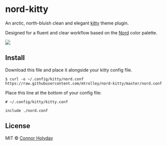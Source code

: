 # nord-kitty

An arctic, north-bluish clean and elegant [kitty](https://github.com/kovidgoyal/kitty) theme plugin.

Designed for a fluent and clear workflow based on the [Nord](https://github.com/arcticicestudio/nord) color palette.

![](screenshot.png)

## Install

Download this file and place it alongside your kitty config file.
```
$ curl -o ~/.config/kitty/nord.conf https://raw.githubusercontent.com/mtrolley/nord-kitty/master/nord.conf
```

Place this line at the bottom of your config file:
```
# ~/.config/kitty/kitty.conf

include ./nord.conf
```

## License

MIT © [Connor Holyday](https://holyday.me)

